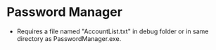 # Password Manager

- Requires a file named "AccountList.txt" in debug folder or in same directory as PasswordManager.exe.



